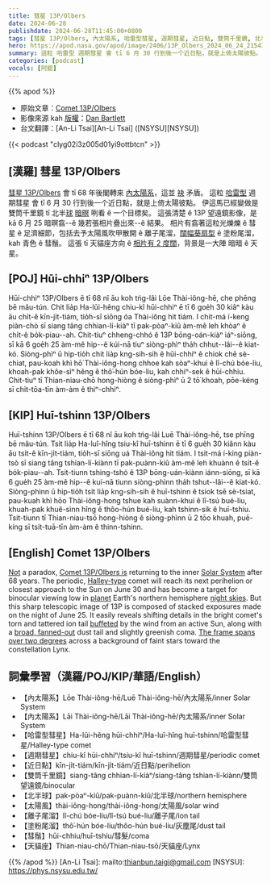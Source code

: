 ```yaml
---
title: 彗星 13P/Olbers
date: 2024-06-28
publishdate: 2024-06-28T11:45:00+0800
tags: [彗星 13P/Olbers, 內太陽系, 哈雷型彗星, 週期彗星, 近日點, 雙筒千里鏡, 北半球, 離子尾溜, 塗粉尾溜, 彗鬚, 天貓座, 太陽風]
hero: https://apod.nasa.gov/apod/image/2406/13P_Olbers_2024_06_24_215434PDT_DEBartlett1024.jpg
summary: 這粒 哈雷型 週期彗星 會 tī 6 月 30 行到後一个近日點，就是上倚太陽彼點。
categories: [podcast]
vocals: [阿錕]
---
```


{{% apod %}}

- 原始文章：[Comet 13P/Olbers](https://apod.nasa.gov/apod/ap240628.html)
- 影像來源 kah [版權][copyright]：[Dan Bartlett](https://www.astrobin.com/users/h2ologg/)
- 台文翻譯：[An-Li Tsai][An-Li Tsai] ([NSYSU][NSYSU])

{{< podcast "clyg02i3z005d01yi9ottbtcn" >}}

## [漢羅] 彗星 13P/Olbers
[彗星 13P/Olbers][Comet 13P/Olbers is] 會 tī 68 年後閣轉來 [內太陽系][Solar System]，這並 [袂][Not] 矛盾。
這粒 [哈雷型][Halley-type] 週期彗星 會 tī 6 月 30 行到後一个近日點，就是上倚太陽彼點。
伊這馬已經變做是 雙筒千里鏡 tī 北半[球][planet] [暗暝][night skies] 咧看 ê 一个目標矣。
這張清楚 ê 13P 望遠鏡影像，是 kā 6 月 25 暗暝翕--ê 幾若張相片疊出來--ê 結果。
相片有翕著這粒光爍爍 ê 彗星 ê 足濟細節，包括去予太陽風吹甲散開 ê 離子尾溜，[闊幅葵扇型][broad, fanned-out] ê 塗粉尾溜，kah 青色 ê 彗鬚。
這張 tī 天貓座方向 ê [相片有 2 度闊][The frame spans over two degrees]，背景是一大陣 暗暗 ê 天星。

## [POJ] Hūi-chhiⁿ 13P/Olbers
Hūi-chhiⁿ 13P/Olbers ē tī 68 nî āu koh tńg-lâi Lōe Thài-iông-hē, che phēng bē mâu-tún.
Chit lia̍p Ha-lûi-hêng chiu-kî hūi-chhiⁿ ē tī 6 goe̍h 30 kiâⁿ kàu āu chi̍t-ê kīn-ji̍t-tiám, tio̍h-sī siōng óa Thài-iông hit tiám.
I chit-má í-keng piàn-chò sī siang tâng chhian-lí-kiàⁿ tī pak-pòaⁿ-kiû àm-mê leh khòaⁿ ê chi̍t-ê bo̍k-piau--ah.
Chit-tiuⁿ chheng-chhó ê 13P bōng-oán-kiàⁿ iáⁿ-siōng, sī kā 6 goe̍h 25 àm-mê hip--ê kúi-nā tiuⁿ siòng-phìⁿ tha̍h chhut--lâi--ê kiat-kó.
Siòng-phìⁿ ū hip-tio̍h chit lia̍p kng-sih-sih ê hūi-chhiⁿ ê chiok chē sè-chiat, pau-koah khì hō͘ Thài-iông-hong chhoe kah sòaⁿ-khui ê lî-chú bóe-liu, khoah-pak khôe-sìⁿ hêng ê thô͘-hún bóe-liu, kah chhiⁿ-sek ê hūi-chhiu.
Chit-tiuⁿ tī Thian-niau-chō hong-hiòng ê siòng-phìⁿ ū 2 tō͘ khoah, pōe-kéng sī chi̍t-tōa-tīn àm-àm ê thiⁿ-chhiⁿ.

## [KIP] Huī-tshinn 13P/Olbers
Huī-tshinn 13P/Olbers ē tī 68 nî āu koh tńg-lâi Luē Thài-iông-hē, tse phīng bē mâu-tún.
Tsit lia̍p Ha-luî-hîng tsiu-kî huī-tshinn ē tī 6 gue̍h 30 kiânn kàu āu tsi̍t-ê kīn-ji̍t-tiám, tio̍h-sī siōng uá Thài-iông hit tiám.
I tsit-má í-king piàn-tsò sī siang tâng tshian-lí-kiànn tī pak-puànn-kiû àm-mê leh khuànn ê tsi̍t-ê bo̍k-piau--ah.
Tsit-tiunn tshing-tshó ê 13P bōng-uán-kiànn iánn-siōng, sī kā 6 gue̍h 25 àm-mê hip--ê kuí-nā tiunn siòng-phìnn tha̍h tshut--lâi--ê kiat-kó.
Siòng-phìnn ū hip-tio̍h tsit lia̍p kng-sih-sih ê huī-tshinn ê tsiok tsē sè-tsiat, pau-kuah khì hōo Thài-iông-hong tshue kah suànn-khui ê lî-tsú bué-liu, khuah-pak khuê-sìnn hîng ê thôo-hún bué-liu, kah tshinn-sik ê huī-tshiu.
Tsit-tiunn tī Thian-niau-tsō hong-hiòng ê siòng-phìnn ū 2 tōo khuah, puē-kíng sī tsi̍t-tuā-tīn àm-àm ê thinn-tshinn.

## [English] Comet 13P/Olbers
[Not][Not] a paradox, [Comet 13P/Olbers is][Comet 13P/Olbers is] returning to the inner [Solar System][Solar System] after 68 years.
The periodic, [Halley-type][Halley-type] comet will reach its next perihelion or closest approach to the Sun on June 30 and has become a target for binocular viewing low in [planet][planet] Earth's northern hemisphere [night skies][night skies].
But this sharp telescopic image of 13P is composed of stacked exposures made on the night of June 25.
It easily reveals shifting details in the bright comet's torn and tattered ion tail [buffeted][buffeted] by the wind from an active Sun, along with a [broad, fanned-out][broad, fanned-out] dust tail and slightly greenish coma.
[The frame spans over two degrees][The frame spans over two degrees] across a background of faint stars toward the constellation Lynx.

## 詞彙學習（漢羅/POJ/KIP/華語/English）
- 【內太陽系】Lōe Thài-iông-hē/Luē Thài-iông-hē/內太陽系/inner Solar System
- 【內太陽系】Lāi Thài-iông-hē/Lāi Thài-iông-hē/內太陽系/inner Solar System
- 【哈雷型彗星】Ha-lûi-hêng hūi-chhiⁿ/Ha-luî-hîng huī-tshinn/哈雷型彗星/Halley-type comet
- 【週期彗星】chiu-kî hūi-chhiⁿ/tsiu-kî huī-tshinn/週期彗星/periodic comet
- 【近日點】kīn-ji̍t-tiám/kīn-ji̍t-tiám/近日點/perihelion
- 【雙筒千里鏡】siang-tâng chhian-lí-kiàⁿ/siang-tâng tshian-lí-kiànn/雙筒望遠鏡/binocular
- 【北半球】pak-pòaⁿ-kiû/pak-puànn-kiû/北半球/northern hemisphere
- 【太陽風】thài-iông-hong/thài-iông-hong/太陽風/solar wind
- 【離子尾溜】lî-chú bóe-liu/lî-tsú bué-liu/離子尾/ion tail
- 【塗粉尾溜】thô͘-hún bóe-liu/thôo-hún bué-liu/灰塵尾/dust tail
- 【彗鬚】hūi-chhiu/huī-tshiu/彗髮/coma
- 【天貓座】Thian-niau-chō/Thian-niau-tsō/天貓座/Lynx

{{% /apod %}}
[An-Li Tsai]: mailto:thianbun.taigi@gmail.com
[NSYSU]: https://phys.nsysu.edu.tw/

[copyright]: https://apod.nasa.gov/apod/fap/lib/about_apod.html#srapply
[License3]: https://creativecommons.org/licenses/by/3.0/
[License2]:https://creativecommons.org/licenses/by-nc-nd/2.0/

[Not]:https://en.wikipedia.org/wiki/Olbers%27s_paradox
[Comet 13P/Olbers is]:https://en.wikipedia.org/wiki/13P/Olbers
[Solar System]:https://science.nasa.gov/solar-system/comets/
[Halley-type]:https://astronomy.swin.edu.au/cosmos/H/Halley-Type+Comets
[planet]:https://link.springer.com/article/10.1007/s11038-005-9023-0
[night skies]:https://theskylive.com/13p-info
[buffeted]:https://apod.nasa.gov/apod/ap220110.html
[broad, fanned-out]:https://apod.nasa.gov/apod/ap240604.html
[The frame spans over two degrees]:https://www.astrobin.com/61712u/C/
